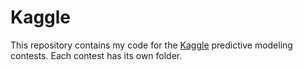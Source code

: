 Kaggle
======

This repository contains my code for the [Kaggle](http://www.kaggle.com/) predictive modeling contests. Each contest has its own folder.
